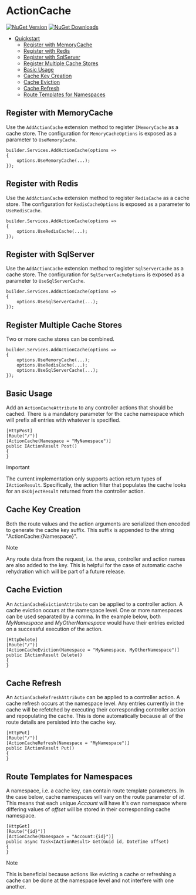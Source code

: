 
# ActionCache

[![NuGet Version](https://img.shields.io/nuget/v/ActionCache.svg)](https://www.nuget.org/packages/ActionCache/) [![NuGet Downloads](https://img.shields.io/nuget/dt/ActionCache.svg)](https://www.nuget.org/packages/ActionCache/)

- [Quickstart](#quickstart)
    * [Register with MemoryCache](#register-with-imemorycache)
    * [Register with Redis](#register-with-redis)
    * [Register with SqlServer](#register-with-sqlserver)
    * [Register Multiple Cache Stores](#register-multiple-cache-stores)
    * [Basic Usage](#basic-usage)
    * [Cache Key Creation](#cache-key-creation)
    * [Cache Eviction](#cache-eviction)
    * [Cache Refresh](#cache-refresh)
    * [Route Templates for Namespaces](#route-templates-for-namespaces)

## Register with MemoryCache

Use the `AddActionCache` extension method to register `IMemoryCache` as a cache store. The configuration for `MemoryCacheOptions` is exposed as a parameter to `UseMemoryCache`.

    builder.Services.AddActionCache(options => 
    {
        options.UseMemoryCache(...);
    });

## Register with Redis

Use the `AddActionCache` extension method to register `RedisCache` as a cache store. The configuration for `RedisCacheOptions` is exposed as a parameter to `UseRedisCache`.

    builder.Services.AddActionCache(options => 
    {
        options.UseRedisCache(...);
    });

## Register with SqlServer

Use the `AddActionCache` extension method to register `SqlServerCache` as a cache store. The configuration for `SqlServerCacheOptions` is exposed as a parameter to `UseSqlServerCache`.

    builder.Services.AddActionCache(options => 
    {
        options.UseSqlServerCache(...);
    });

## Register Multiple Cache Stores

Two or more cache stores can be combined. 

    builder.Services.AddActionCache(options => 
    {
        options.UseMemoryCache(...);
        options.UseRedisCache(...);
        options.UseSqlServerCache(...);
    });

## Basic Usage

Add an `ActionCacheAttribute` to any controller actions that should be cached. There is a mandatory parameter for the cache namespace which will prefix all entries with whatever is specified.

    [HttpPost]
    [Route("/")]
    [ActionCache(Namespace = "MyNamespace")]
    public IActionResult Post() 
    {
    }

> [!IMPORTANT]
> The current implementation only supports action return types of `IActionResult`. Specifically, the action filter that populates the cache looks for an `OkObjectResult` returned from the controller action.

## Cache Key Creation

Both the route values and the action arguments are serialized then encoded to generate the cache key suffix. This suffix is appended to the string "ActionCache:{Namespace}".

> [!NOTE]
> Any route data from the request, i.e. the area, controller and action names are also added to the key. This is helpful for the case of automatic cache rehydration which will be part of a future release.

## Cache Eviction

An `ActionCacheEvictionAttribute` can be applied to a controller action. A cache eviction occurs at the namespace level. One or more namespaces can be used separated by a comma. In the example below, both *MyNamespace* and *MyOtherNamespace* would have their entries evicted on a successful execution of the action.

    [HttpDelete]
    [Route("/")]
    [ActionCacheEviction(Namespace = "MyNamespace, MyOtherNamespace")]
    public IActionResult Delete()
    {
    }

## Cache Refresh

An `ActionCacheRefreshAttribute` can be applied to a controller action. A cache refresh occurs at the namespace level. Any entries currently in the cache will be refetched by executing their corresponding controller action and repopulating the cache. This is done automatically because all of the route details are persisted into the cache key.

    [HttpPut]
    [Route("/")]
    [ActionCacheRefresh(Namespace = "MyNamespace")]
    public IActionResult Put()
    {
    }

## Route Templates for Namespaces

A namespace, i.e. a cache key, can contain route template parameters. In the case below, cache namespaces will vary on the route parameter of *id*. This means that each unique *Account* will have it's own namespace where differing values of *offset* will be stored in their corresponding cache namespace. 

    [HttpGet]
    [Route("{id}")]
    [ActionCache(Namespace = "Account:{id}")]
    public async Task<IActionResult> Get(Guid id, DateTime offset)
    {
    }

> [!NOTE]
> This is beneficial because actions like evicting a cache or refreshing a cache can be done at the namespace level and not interfere with one another.